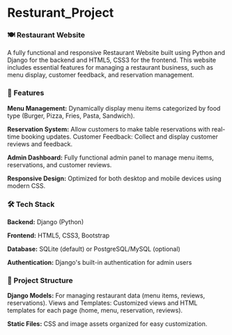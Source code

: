 # Resturant_Project

### 🍽 Restaurant Website
A fully functional and responsive Restaurant Website built using Python and Django for the backend and HTML5, CSS3 for the frontend. This website includes essential features for managing a restaurant business, such as menu display, customer feedback, and reservation management.

### 🌟 Features
**Menu Management:** Dynamically display menu items categorized by food type (Burger, Pizza, Fries, Pasta, Sandwich).

**Reservation System:** Allow customers to make table reservations with real-time booking updates.
Customer Feedback: Collect and display customer reviews and feedback.

**Admin Dashboard:** Fully functional admin panel to manage menu items, reservations, and customer reviews.

**Responsive Design:** Optimized for both desktop and mobile devices using modern CSS.

### 🛠 Tech Stack

**Backend:** Django (Python)

**Frontend:** HTML5, CSS3, Bootstrap

**Database:** SQLite (default) or PostgreSQL/MySQL (optional)

**Authentication:** Django's built-in authentication for admin users

### 📂 Project Structure

**Django Models:** For managing restaurant data (menu items, reviews, reservations).
Views and Templates: Customized views and HTML templates for each page (home, menu, reservation, reviews).

**Static Files:** CSS and image assets organized for easy customization.